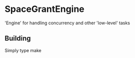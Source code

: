 # SpaceGrantEngine
'Engine' for handling concurrency and other 'low-level' tasks 


## Building
Simply type make
